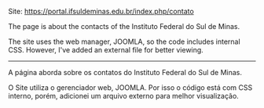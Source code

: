 Site: https://portal.ifsuldeminas.edu.br/index.php/contato

The page is about the contacts of the Instituto Federal do Sul de Minas. 

The site uses the web manager, JOOMLA, so the code includes internal CSS. However, I've added an external file for better viewing.

------------------------------------------------------------------------------------------------------------------------------------------------------
A página aborda sobre os contatos do Instituto Federal do Sul de Minas.

O Site utiliza o gerenciador web, JOOMLA. Por isso o código está com CSS interno, porém, adicionei um arquivo externo para melhor visualização.
